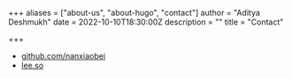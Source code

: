 +++
aliases = ["about-us", "about-hugo", "contact"]
author = "Aditya Deshmukh"
date = 2022-10-10T18:30:00Z
description = ""
title = "Contact"

+++
- [github.com/nanxiaobei](https://github.com/nanxiaobei)
- [lee.so](https://lee.so)